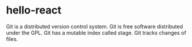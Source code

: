 # hello-react
Git is a distributed version control system.
Git is free software distributed under the GPL.
Git has a mutable index called stage.
Git tracks changes of files.